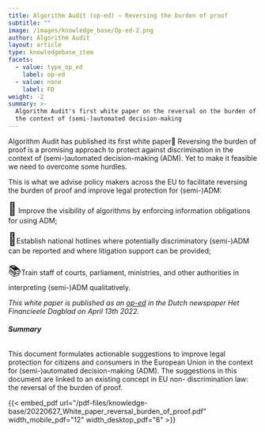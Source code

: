 ```yaml
---
title: Algorithm Audit (op-ed) – Reversing the burden of proof
subtitle: ""
image: /images/knowledge_base/Op-ed-2.png
author: Algorithm Audit
layout: article
type: knowledgebase_item
facets:
  - value: type_op_ed
    label: op-ed
  - value: none
    label: FD
weight: -2
summary: >-
  Algorithm Audit's first white paper on the reversal on the burden of proof in
  the context of (semi-)automated decision-making
---
```


Algorithm Audit has published its first white paper🥇 Reversing the burden of proof is a promising approach to protect against discrimination in the context of (semi-)automated decision-making (ADM). Yet to make it feasible we need to overcome some hurdles.

This is what we advise policy makers across the EU to facilitate reversing the burden of proof and improve legal protection for (semi-)ADM:

<span style="font-size: 25px;">👀</span> Improve the visibility of algorithms by enforcing information obligations for using ADM;

<span style="font-size: 25px;">🤳</span>Establish national hotlines where potentially discriminatory (semi-)ADM can be reported and where litigation support can be provided;

<span style="font-size: 25px;">📚</span>Train staff of courts, parliament, ministries, and other authorities in interpreting (semi-)ADM qualitatively.

<span style="font-size: 14px; font-style:italic">This white paper is published as an [op-ed](https://fd.nl/opinie/1436425/we-moeten-ons-bezinnen-op-het-bestaansrecht-van-algoritmen) in the Dutch newspaper _Het Financieele Dagblad_ on April 13th 2022.</span>

###### **Summary**

This document formulates actionable suggestions to improve legal protection for citizens and consumers in the European Union in the context for (semi-)automated decision-making (ADM). The suggestions in this document are linked to an existing concept in EU non- discrimination law: the reversal of the burden of proof.

{{< embed_pdf url="/pdf-files/knowledge-base/20220627_White_paper_reversal_burden_of_proof.pdf" width_mobile_pdf="12" width_desktop_pdf="6" >}}